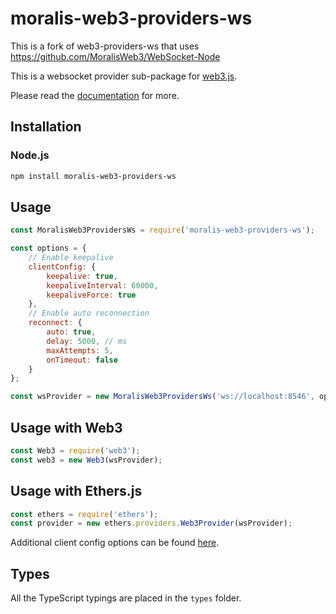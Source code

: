 # moralis-web3-providers-ws

This is a fork of web3-providers-ws that uses https://github.com/MoralisWeb3/WebSocket-Node

This is a websocket provider sub-package for [web3.js][repo].

Please read the [documentation][docs] for more.

## Installation

### Node.js

```bash
npm install moralis-web3-providers-ws
```

## Usage

```js
const MoralisWeb3ProvidersWs = require('moralis-web3-providers-ws');

const options = {
    // Enable keepalive 
    clientConfig: {
        keepalive: true,
        keepaliveInterval: 60000,
        keepaliveForce: true
    },
    // Enable auto reconnection
    reconnect: {
        auto: true,
        delay: 5000, // ms
        maxAttempts: 5,
        onTimeout: false
    }
};

const wsProvider = new MoralisWeb3ProvidersWs('ws://localhost:8546', options);
```

## Usage with Web3

```js
const Web3 = require('web3');
const web3 = new Web3(wsProvider);
```

## Usage with Ethers.js

```js
const ethers = require('ethers');
const provider = new ethers.providers.Web3Provider(wsProvider);
```

Additional client config options can be found [here](https://github.com/theturtle32/WebSocket-Node/blob/v1.0.31/docs/WebSocketClient.md#client-config-options).

## Types

All the TypeScript typings are placed in the `types` folder.

[docs]: http://web3js.readthedocs.io/en/1.0/
[repo]: https://github.com/ethereum/web3.js
[npm-image]: https://img.shields.io/npm/v/web3-providers-ws.svg
[npm-url]: https://npmjs.org/package/web3-providers-ws
[deps-image]: https://david-dm.org/ethereum/web3.js/1.x/status.svg?path=packages/web3-providers-ws
[deps-url]: https://david-dm.org/ethereum/web3.js/1.x?path=packages/web3-providers-ws
[deps-dev-image]: https://david-dm.org/ethereum/web3.js/1.x/dev-status.svg?path=packages/web3-providers-ws
[deps-dev-url]: https://david-dm.org/ethereum/web3.js/1.x?type=dev&path=packages/web3-providers-ws
